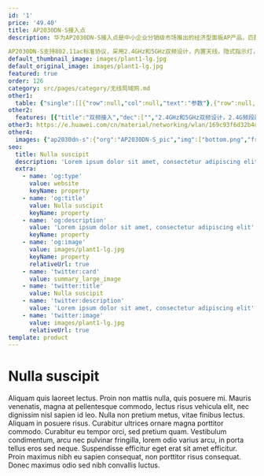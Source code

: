 ```yaml
---
id: '1'
price: '49.40'
title: AP2030DN-S接入点
description: 华为AP2030DN-S接入点是中小企业分销级市场推出的经济型面板AP产品，匹配国标86mm面板设计，可简单快速的安装在86盒上，适用于酒店、公寓、办公室等场所。

AP2030DN-S支持802.11ac标准协议，采用2.4GHz和5GHz双频设计，内置天线，隐式指示灯，滑动面板，美观大方，是构建室内分布式网络的理想产品。
default_thumbnail_image: images/plant1-lg.jpg
default_original_image: images/plant1-lg.jpg
featured: true
order: 126
category: src/pages/category/无线局域网.md
other1: 
  table: {"single":[[{"row":null,"col":null,"text":"参数"},{"row":null,"col":null,"text":"AP2030DN-S"}],[{"row":null,"col":null,"text":"尺寸（长×宽×高）"},{"row":null,"col":null,"text":"120mm × 86mm × 26mm"}],[{"row":null,"col":null,"text":"电源输入"},{"row":null,"col":null,"text":"PoE供电：满足802.3af以太网供电标准"}],[{"row":null,"col":null,"text":"最大功耗"},{"row":null,"col":null,"text":"5.1 W\n说明：实际最大功耗遵照不同国家和地区法规而有所不同。\n"}],[{"row":null,"col":null,"text":"工作温度"},{"row":null,"col":null,"text":"0℃～+40℃"}],[{"row":null,"col":null,"text":"天线类型"},{"row":null,"col":null,"text":"内置全向天线"}],[{"row":null,"col":null,"text":"可同时在线的用户数量"},{"row":null,"col":null,"text":"≤64"}],[{"row":null,"col":null,"text":"最大发射功率"},{"row":null,"col":null,"text":"2.4G：21dBm（组合功率）\n5G：20dBm（组合功率）\n说明：实际发射功率遵照不同国家和地区法规而有所不同。AP2030DN-S为86盒结构，支持适合86盒的国家和地区。\n发射功率支持1dB步长调整，可调范围支持从最大发射功率向下调整至1dBm。\n"}],[{"row":null,"col":null,"text":"MIMO:空间流"},{"row":null,"col":null,"text":"2×2:2"}],[{"row":null,"col":null,"text":"无线协议"},{"row":null,"col":null,"text":"802.11a/b/g/n/ac/ac"}],[{"row":null,"col":null,"text":"最高速率"},{"row":null,"col":null,"text":"1.167Gbps"}]]}
other2:
  features: [{"title":"双频接入","dec":["","2.4GHz和5GHz双频设计，2.4G频段最大速率300Mbps，5G频段最大速率867Mbps，整机速率1.167Gbps",""]},{"title":"安装便捷","dec":["","匹配国标86mm面板设计，滑动面板，便于部署",""]},{"title":"灵活管理","dec":["","完善的用户接入控制能力，可根据用户组策略，基于用户实施访问控制",""]}]
other3: https://e.huawei.com/cn/material/networking/wlan/169c93f6d32b4d0eaf1c670bde3d0846
other4:
  images: {"ap2030dn-s":{"org":"AP2030DN-S_pic","img":["bottom.png","front_left.png","front_right.png","front_top.png","rear_top.png","right.png","stand_left.png","stand_right.png","top.png"]}}
seo:
  title: Nulla suscipit
  description: 'Lorem ipsum dolor sit amet, consectetur adipiscing elit'
  extra:
    - name: 'og:type'
      value: website
      keyName: property
    - name: 'og:title'
      value: Nulla suscipit
      keyName: property
    - name: 'og:description'
      value: 'Lorem ipsum dolor sit amet, consectetur adipiscing elit'
      keyName: property
    - name: 'og:image'
      value: images/plant1-lg.jpg
      keyName: property
      relativeUrl: true
    - name: 'twitter:card'
      value: summary_large_image
    - name: 'twitter:title'
      value: Nulla suscipit
    - name: 'twitter:description'
      value: 'Lorem ipsum dolor sit amet, consectetur adipiscing elit'
    - name: 'twitter:image'
      value: images/plant1-lg.jpg
      relativeUrl: true
template: product
---
```


# Nulla suscipit

Aliquam quis laoreet lectus. Proin non mattis nulla, quis posuere mi. Mauris venenatis, magna at pellentesque commodo, lectus risus vehicula elit, nec dignissim nisl sapien id leo. Nulla non pretium metus, vitae finibus lectus. Aliquam in posuere risus. Curabitur ultrices ornare magna porttitor commodo. Curabitur eu tempor orci, sed pretium quam. Vestibulum condimentum, arcu nec pulvinar fringilla, lorem odio varius arcu, in porta tellus eros sed neque. Suspendisse efficitur eget erat sit amet efficitur. Proin maximus nibh eu sapien consequat, non porttitor risus consequat. Donec maximus odio sed nibh convallis luctus.